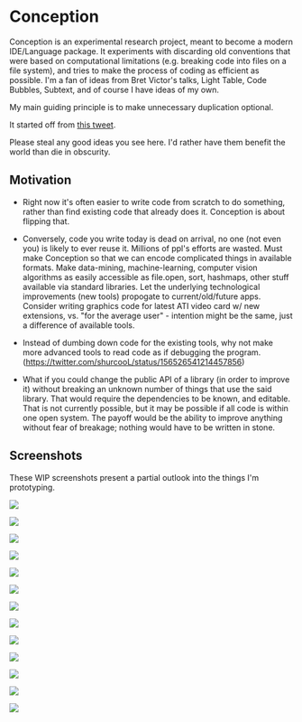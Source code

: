 Conception
==========

Conception is an experimental research project, meant to become a modern IDE/Language package. It experiments with discarding old conventions that were based on computational limitations (e.g. breaking code into files on a file system), and tries to make the process of coding as efficient as possible. I'm a fan of ideas from Bret Victor's talks, Light Table, Code Bubbles, Subtext, and of course I have ideas of my own.

My main guiding principle is to make unnecessary duplication optional.

It started off from [this tweet](https://twitter.com/shurcooL/status/173110768726839296).

Please steal any good ideas you see here. I'd rather have them benefit the world than die in obscurity.

Motivation
----------
- Right now it's often easier to write code from scratch to do something, rather than find existing code that already does it. Conception is about flipping that.

- Conversely, code you write today is dead on arrival, no one (not even you) is likely to ever reuse it. Millions of ppl's efforts are wasted. Must make Conception so that we can encode complicated things in available formats. Make data-mining, machine-learning, computer vision algorithms as easily accessible as file.open, sort, hashmaps, other stuff available via standard libraries. Let the underlying technological improvements (new tools) propogate to current/old/future apps. Consider writing graphics code for latest ATI video card w/ new extensions, vs. "for the average user" - intention might be the same, just a difference of available tools.

- Instead of dumbing down code for the existing tools, why not make more advanced tools to read code as if debugging the program. (https://twitter.com/shurcooL/status/156526541214457856)

- What if you could change the public API of a library (in order to improve it) without breaking an unknown number of things that use the said library. That would require the dependencies to be known, and editable. That is not currently possible, but it may be possible if all code is within one open system. The payoff would be the ability to improve anything without fear of breakage; nothing would have to be written in stone.

Screenshots
-----------
These WIP screenshots present a partial outlook into the things I'm prototyping.

![](https://dl.dropbox.com/u/8554242/dmitri/projects/Conception/images/minor-milestones/2013-02-19%202144%20Diff%20and%20Connections.png)

![](https://dl.dropbox.com/u/8554242/dmitri/projects/Conception/videos/LiveCodeWidget.gif)

![](https://dl.dropbox.com/u/8554242/dmitri/projects/Conception/images/2013-03-20_2356%20First%20Gist%20Created%20%26%20Cloned%20from%20Conception.png)

![](https://dl.dropbox.com/u/8554242/dmitri/projects/Conception/images/Two%20Programs.png)

![](https://dl.dropbox.com/u/8554242/dmitri/projects/Conception/images/minor-milestones/2013-02-27_1926%20TDD%20Workflow.png)

![](https://dl.dropbox.com/u/8554242/dmitri/projects/Conception/images/Screen%20Shot%202012-10-17%20at%201.43.55%20PM.png)

![](https://dl.dropbox.com/u/8554242/dmitri/projects/Conception/images/List%201.png)

![](https://dl.dropbox.com/u/8554242/dmitri/projects/Conception/images/Go%20Live%20Editor%201.png)

![](https://dl.dropbox.com/u/8554242/dmitri/projects/Conception/images/minor-milestones/2013-03-03_0113%20Inline%20Errors.png)

![](https://dl.dropbox.com/u/8554242/dmitri/projects/Conception/images/Autocompletions%201.png)

![](https://dl.dropbox.com/u/8554242/dmitri/projects/Conception/images/minor-milestones/2013-03-29_0134%20High%20level%20highlighting%20for%20zoomed%20out%20view.png)

![](https://dl.dropbox.com/u/8554242/dmitri/projects/Conception/images/Scrolling%20Motion%20Blur%201.png)

![](https://dl.dropbox.com/u/8554242/dmitri/projects/Conception/images/minor-milestones/2013-02-24%201302%20Second-order%20Diff.png)
